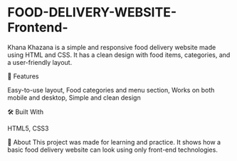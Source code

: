 # FOOD-DELIVERY-WEBSITE-Frontend-
Khana Khazana is a simple and responsive food delivery website made using HTML and CSS. It has a clean design with food items, categories, and a user-friendly layout.

🔹 Features

Easy-to-use layout,
Food categories and menu section,
Works on both mobile and desktop,
Simple and clean design

🛠️ Built With

HTML5,
CSS3

📌 About
This project was made for learning and practice. It shows how a basic food delivery website can look using only front-end technologies.
